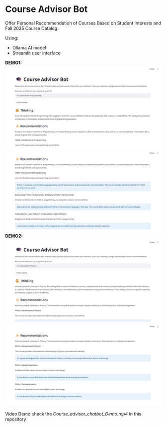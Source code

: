 # Course Advisor Bot

Offer Personal Recommendation of Courses Based on Student Interests and Fall 2025 Course Catalog.

Using:
- Ollama AI model
- Streamlit user interface

**DEMO1:**
![test case 1 input](test_case1.1.jpeg)
![test case 1 output](test_case1.2.jpeg)
**DEMO2:**
![test case 2 input](test_case2.1.jpeg)
![test case 2 output](test_case2.2.jpeg)

Video Demo check the *Course_advisor_chatbot_Demo.mp4* in this repository


